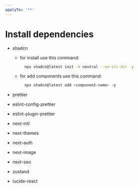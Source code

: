 ```yaml
---
applyTo: '**'
---
```

# Install dependencies

- shadcn
  - for install use this command:

      ```bash
        npx shadcn@latest init -b neutral --no-src-dir -y
      ```

  - for add components use this command:

      ```bash
        npx shadcn@latest add <component-name> -y
      ```

- prettier
- eslint-config-prettier
- eslint-plugin-prettier
- next-intl
- next-themes
- next-auth
- next-image
- next-seo
- zustand
- lucide-react
